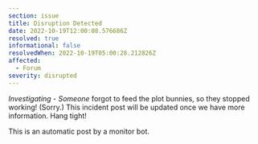 ```yaml
---
section: issue
title: Disruption Detected
date: 2022-10-19T12:00:08.576686Z
resolved: true
informational: false
resolvedWhen: 2022-10-19T05:00:28.212826Z
affected:
  - Forum
severity: disrupted
---
```

*Investigating* - _Someone_ forgot to feed the plot bunnies, so they stopped working! (Sorry.) This incident post will be updated once we have more information. Hang tight!

This is an automatic post by a monitor bot.
        